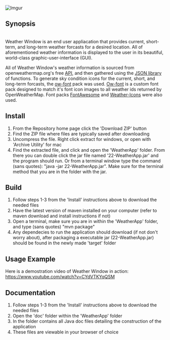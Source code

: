 ![Imgur](http://i.imgur.com/F9Cn09l.png)

## Synopsis
<br>
Weather Window is an end user appliacation that provides current, short-term, and long-term weather forcasts for a desired location.  All of aforementioned weather information is displayed to the user in its beautiful, world-class graphic-user-interface (GUI).
	
All of Weather Window's weather information is sourced from openweathermap.org's free [API](http://openweathermap.org/), and then gathered using the [JSON library](http://www.java2s.com/Code/Jar/j/Downloadjavajsonjar.htm) of functions.  To generate sky condition icons for the current, short, and long-term forcasts, the [ow-font](http://websygen.github.io/owfont/) pack was used.  [Ow-font](http://websygen.github.io/owfont/) is a custom font pack designed to match it's font icon images to all weather ids returned by OpenWeatherMap.  Font packs [FontAwesome](http://fortawesome.github.io/Font-Awesome/) and 
[Weather-Icons](http://erikflowers.github.io/weather-icons/) were also used.
</br>

## Install
1. From the Repository home page click the 'Download ZIP' button
2. Find the ZIP file where files are typically saved after downloading
3. Uncompress the file.  Right click extract for windows, or open with 'Archive Utility' for mac
4. Find the extracted file, and click and open the 'WeatherApp' folder.  From there you can double click the jar file named '22-WeatherApp.jar' and the program should run.  Or from a terminal window type the command (sans quotes): "java -jar 22-WeatherApp.jar".  Make sure for the terminal method that you are in the folder with the jar.

## Build
1.  Follow steps 1-3 from the 'Install' instructions above to download the needed files
2.  Have the latest version of maven installed on your computer (refer to maven download and install instructions if not)
3.  Open a terminal, make sure you are in within the 'WeatherApp' folder, and type (sans quotes) "mvn package"
4.  Any dependecies to run the application should download (if not don't worry about), after packaging a executable jar (22-WeatherApp.jar) should be found in the newly made 'target' folder

## Usage Example
Here is a demostration video of Weather Window in action: https://www.youtube.com/watch?v=CYdVTKYqQSM

## Documentation
1.  Follow steps 1-3 from the 'Install' instructions above to download the needed files
2.  Open the 'doc' folder within the 'WeatherApp' folder
3.  In the folder contains all Java doc files detailing the construction of the application
4.  These files are viewable in your browser of choice

